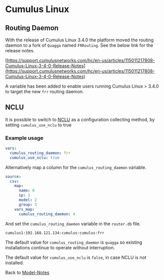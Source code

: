 # Cumulus Linux

## Routing Daemon

With the release of Cumulus Linux 3.4.0 the platform moved the routing daemon to a fork of `Quagga` named `FRRouting`. See the below link for the release notes.

[https://support.cumulusnetworks.com/hc/en-us/articles/115011217808-Cumulus-Linux-3-4-0-Release-Notes](https://support.cumulusnetworks.com/hc/en-us/articles/115011217808-Cumulus-Linux-3-4-0-Release-Notes)

A variable has been added to enable users running Cumulus Linux > 3.4.0 to target the new `frr` routing daemon.

## NCLU
It is possible to switch to [NCLU](https://docs.nvidia.com/networking-ethernet-software/cumulus-linux-44/System-Configuration/Network-Command-Line-Utility-NCLU/) as a configuration collecting method, by setting `cumulus_use_nclu` to true

### Example usage

```yaml
vars:
  cumulus_routing_daemon: frr
  cumulus_use_nclu: true
```

Alternatively map a column for the  `cumulus_routing_daemon` variable.

```yaml
source:
  csv:
    map:
      name: 0
      ip: 1
      model: 2
      group: 3
    vars_map:
      cumulus_routing_daemon: 4
```

And set the `cumulus_routing_daemon` variable in the `router.db` file.

```text
cumulus1:192.168.121.134:cumulus:cumulus:frr
```

The default value for `cumulus_routing_daemon` is `quagga` so existing installations continue to operate without interruption.

The default value for `cumulus_use_nclu` is `false`, in case NCLU is not installed.

Back to [Model-Notes](README.md)
